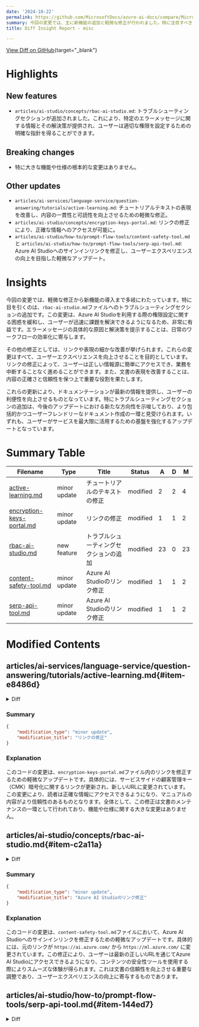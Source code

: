 ```yaml
---
date: '2024-10-22'
permalink: https://github.com/MicrosoftDocs/azure-ai-docs/compare/MicrosoftDocs:96dd444...MicrosoftDocs:bf31bc8
summary: 今回の変更では、主に新機能の追加と軽微な修正が行われました。特に注目すべきは、トラブルシューティングセクションが追加されたことで、ユーザーが適切な権限を設定するための明確なガイダンスを得られるようになった点です。大きな機能変更はないものの、リンクの修正やチュートリアルテキストの改善が行われ、ユーザーエクスペリエンスの向上が図られています。これにより、ユーザーは正確な情報へのアクセスが容易になり、文書の内容がより理解しやすくなっています。全体として、これらの更新はユーザーがサービスを最大限に活用するための基盤を強化しています。
title: Diff Insight Report - misc

---
```


[View Diff on GitHub](https://github.com/MicrosoftDocs/azure-ai-docs/compare/MicrosoftDocs:96dd444...MicrosoftDocs:bf31bc8){target="_blank"}

# Highlights

## New features
- `articles/ai-studio/concepts/rbac-ai-studio.md`: トラブルシューティングセクションが追加されました。これにより、特定のエラーメッセージに関する情報とその解決策が提供され、ユーザーは適切な権限を設定するための明確な指針を得ることができます。

## Breaking changes
- 特に大きな機能や仕様の根本的な変更はありません。

## Other updates
- `articles/ai-services/language-service/question-answering/tutorials/active-learning.md`: チュートリアルテキストの表現を改善し、内容の一貫性と可読性を向上させるための軽微な修正。
- `articles/ai-studio/concepts/encryption-keys-portal.md`: リンクの修正により、正確な情報へのアクセスが可能に。
- `articles/ai-studio/how-to/prompt-flow-tools/content-safety-tool.md` と `articles/ai-studio/how-to/prompt-flow-tools/serp-api-tool.md`: Azure AI Studioへのサインインリンクを修正し、ユーザーエクスペリエンスの向上を目指した軽微なアップデート。

# Insights

今回の変更では、軽微な修正から新機能の導入まで多岐にわたっています。特に目を引くのは、`rbac-ai-studio.md`ファイルへのトラブルシューティングセクションの追加です。この変更は、Azure AI Studioを利用する際の権限設定に関する困惑を緩和し、ユーザーが迅速に課題を解決できるようになるため、非常に有益です。エラーメッセージの具体的な原因と解決策を提示することは、日常のワークフローの効率化に寄与します。

その他の修正としては、リンクや表現の細かな改善が挙げられます。これらの変更はすべて、ユーザーエクスペリエンスを向上させることを目的としています。リンクの修正によって、ユーザーは正しい情報源に簡単にアクセスでき、業務を中断することなく進めることができます。また、文書の表現を改善することは、内容の正確さと信頼性を保つ上で重要な役割を果たします。

これらの更新により、ドキュメンテーションが最新の情報を提供し、ユーザーの利便性を向上させるものとなっています。特にトラブルシューティングセクションの追加は、今後のアップデートにおける新たな方向性を示唆しており、より包括的かつユーザーフレンドリーなドキュメント作成の一環と見受けられます。いずれも、ユーザーがサービスを最大限に活用するための基盤を強化するアップデートとなっています。

# Summary Table
|  Filename  | Type |    Title    | Status | A  | D  | M  |
|------------|------|-------------|--------|----|----|----|
| [active-learning.md](#item-e8486d) | minor update | チュートリアルのテキストの修正 | modified | 2 | 2 | 4 | 
| [encryption-keys-portal.md](#item-95428d) | minor update | リンクの修正 | modified | 1 | 1 | 2 | 
| [rbac-ai-studio.md](#item-c2a11a) | new feature | トラブルシューティングセクションの追加 | modified | 23 | 0 | 23 | 
| [content-safety-tool.md](#item-09b048) | minor update | Azure AI Studioのリンク修正 | modified | 1 | 1 | 2 | 
| [serp-api-tool.md](#item-144ed7) | minor update | Azure AI Studioのリンク修正 | modified | 1 | 1 | 2 | 


# Modified Contents
## articles/ai-services/language-service/question-answering/tutorials/active-learning.md{#item-e8486d}

<details>
<summary>Diff</summary>
````diff
@@ -20,9 +20,9 @@ In this tutorial, you learn how to:
 > * Accept/reject active learning suggestions
 > * Add alternate questions
 
-This tutorial shows you how to enhance your custom question answering project with active learning. If you notice that customers are asking questions, which are not part of your project. There are often variations of questions that are paraphrased differently.
+This tutorial shows you how to enhance your custom question answering project with active learning. If you notice that customers are asking questions that are not covered in your project, they may be paraphrased variations of questions.
 
-These variations when added as alternate questions to the relevant question answer pair, help to optimize the project to answer real world user queries. You can manually add alternate questions to question answer pairs through the editor. At the same time, you can also use the active learning feature to generate active learning suggestions based on user queries. The active learning feature, however, requires that the project receives regular user traffic to generate suggestions.
+These variations, when added as alternate questions to the relevant question answer pair, help to optimize the project to answer real world user queries. You can manually add alternate questions to question answer pairs through the editor. At the same time, you can also use the active learning feature to generate active learning suggestions based on user queries. The active learning feature, however, requires that the project receives regular user traffic to generate suggestions.
 
 ## Use active learning
 
````
</details>

### Summary

```json
{
    "modification_type": "minor update",
    "modification_title": "チュートリアルのテキストの修正"
}
```

### Explanation
このコードの変更は、`active-learning.md`ファイルの内容を軽微に更新したもので、特に文の表現を改善するための修正が行われました。具体的には、質問がプロジェクトに含まれていない場合に関する説明がより明確になり、言い回しが改良されています。これにより、読者がアクティブラーニングの提案についての理解を深めることができるようになります。全体として、内容の一貫性と可読性を高めるための微調整です。変更が行われた具体的な例として、表現を調整した部分がありますが、機能の追加や仕様に関する根本的な変更は含まれていません。

## articles/ai-studio/concepts/encryption-keys-portal.md{#item-95428d}

<details>
<summary>Diff</summary>
````diff
@@ -87,7 +87,7 @@ Customer-managed key encryption is configured via Azure portal in a similar way
 
 Alternatively, use infrastructure-as-code options for automation. Example Bicep templates for Azure AI Studio are available on the Azure Quickstart repo:
 1. [CMK encryption for hub](https://github.com/Azure/azure-quickstart-templates/tree/master/quickstarts/microsoft.machinelearningservices/aistudio-cmk).
-1. [Service-side CMK encryption preview for hub](https://github.com/azure/azure-quickstart-templates/tree/master/quickstarts/microsoft.machinelearningservices/machine-learning-workspace-cmk-service-side-encryption).
+1. [Service-side CMK encryption preview for hub](https://github.com/azure/azure-quickstart-templates/tree/master/quickstarts/microsoft.machinelearningservices/aistudio-cmk-service-side-encryption).
 
 ## Limitations
 
````
</details>

### Summary

```json
{
    "modification_type": "minor update",
    "modification_title": "リンクの修正"
}
```

### Explanation
このコードの変更は、`encryption-keys-portal.md`ファイル内のリンクを修正するための軽微なアップデートです。具体的には、サービスサイドの顧客管理キー（CMK）暗号化に関するリンクが更新され、新しいURLに変更されています。この変更により、読者は正確な情報にアクセスできるようになり、マニュアルの内容がより信頼性のあるものとなります。全体として、この修正は文書のメンテナンスの一環として行われており、機能や仕様に関する大きな変更はありません。

## articles/ai-studio/concepts/rbac-ai-studio.md{#item-c2a11a}

<details>
<summary>Diff</summary>
````diff
@@ -384,6 +384,29 @@ The following example defines a role for a developer using [Azure OpenAI Assista
 }
 ```
 
+## Troubleshooting
+
+### Error: Principal does not have access to API/Operation
+
+#### Symptoms
+
+When using the Azure AI Studio chat playground, you receive an error message stating "Principal does not have access to API/Operation". The error may also include an "Apim-request-id".
+
+#### Cause
+
+The user or service principal used to authenticate requests to Azure OpenAI or Azure AI Search does not have the required permissions to access the resource.
+
+#### Solution
+
+Assign the following roles to the user or service principal. The role you assign depends on the services you are using and the level of access the user or service principal requires:
+
+| Service being accessed | Role | Description |
+| --- | --- | --- |
+| Azure OpenAI | Cognitive Services OpenAI Contributor | Call public ingestion API from Azure AI Studio. |
+| Azure OpenAI | Cognitive Services User | List API-Keys from Azure AI Studio. |
+| Azure AI Search | Search Index Data Contributor | Required for indexing scenarios. |
+| Azure AI Search| Search Index Data Reader | Inference service queries the data from the index. Only used for inference scenarios. |
+
 ## Next steps
 
 - [How to create an Azure AI Studio hub](../how-to/create-azure-ai-resource.md)
````
</details>

### Summary

```json
{
    "modification_type": "new feature",
    "modification_title": "トラブルシューティングセクションの追加"
}
```

### Explanation
このコードの変更は、`rbac-ai-studio.md`ファイルにトラブルシューティングのセクションを新たに追加したものです。このセクションでは、「Principal does not have access to API/Operation」というエラーメッセージに関する情報が提供されています。具体的には、エラーの症状、原因、および解決策が詳述されています。

解決策には、ユーザーまたはサービスプリンシパルに必要な役割を割り当てることが提案され、Azure OpenAIおよびAzure AI Searchに関連するさまざまな役割とその説明が表形式で示されています。これにより、ユーザーは適切な権限を設定するための明確な指針を得ることができ、エラーの解決に役立てることができます。この変更は、Azure AI Studioの利用者にとって重要な情報源を提供するものであり、利用者のエクスペリエンスを向上させるための新しい機能です。

## articles/ai-studio/how-to/prompt-flow-tools/content-safety-tool.md{#item-09b048}

<details>
<summary>Diff</summary>
````diff
@@ -26,7 +26,7 @@ Azure AI Content Safety is a content moderation service that helps detect harmfu
 
 To create an Azure Content Safety connection:
 
-1. Sign in to [Azure AI Studio](https://ai.azure.com/).
+1. Sign in to [Azure AI Studio](https://ml.azure.com/).
 1. Go to **Project settings** > **Connections**.
 1. Select **+ New connection**.
 1. Complete all steps in the **Create a new connection** dialog. You can use an Azure AI Studio hub or Azure AI Content Safety resource. We recommend that you use a hub that supports multiple Azure AI services.
````
</details>

### Summary

```json
{
    "modification_type": "minor update",
    "modification_title": "Azure AI Studioのリンク修正"
}
```

### Explanation
このコードの変更は、`content-safety-tool.md`ファイルにおいて、Azure AI Studioへのサインインリンクを修正するための軽微なアップデートです。具体的には、元のリンクが `https://ai.azure.com/` から `https://ml.azure.com/` に変更されています。この修正により、ユーザーは最新の正しいURLを通じてAzure AI Studioにアクセスできるようになり、コンテンツの安全性ツールを使用する際によりスムーズな体験が得られます。これは文書の信頼性を向上させる重要な調整であり、ユーザーエクスペリエンスの向上に寄与するものであります。

## articles/ai-studio/how-to/prompt-flow-tools/serp-api-tool.md{#item-144ed7}

<details>
<summary>Diff</summary>
````diff
@@ -28,7 +28,7 @@ Sign up on the [Serp API home page](https://serpapi.com/).
 
 To create a Serp connection:
 
-1. Sign in to [Azure AI Studio](https://ai.azure.com/).
+1. Sign in to [Azure AI Studio](https://ml.azure.com/).
 1. Go to **Project settings** > **Connections**.
 1. Select **+ New connection**.
 1. Add the following custom keys to the connection:
````
</details>

### Summary

```json
{
    "modification_type": "minor update",
    "modification_title": "Azure AI Studioのリンク修正"
}
```

### Explanation
このコードの変更は、`serp-api-tool.md`ファイルにおけるAzure AI Studioへのサインインリンクを修正するための軽微なアップデートです。具体的には、元のリンクが `https://ai.azure.com/` から新しいリンク `https://ml.azure.com/` に変更されています。このリンクの修正により、ユーザーは正しいURLを使用してAzure AI Studioにアクセスでき、Serp APIツールを利用する際の使い勝手が向上します。この変更はドキュメントの正確性を確保し、ユーザーが適切なリソースにアクセスできるようにするために重要です。


